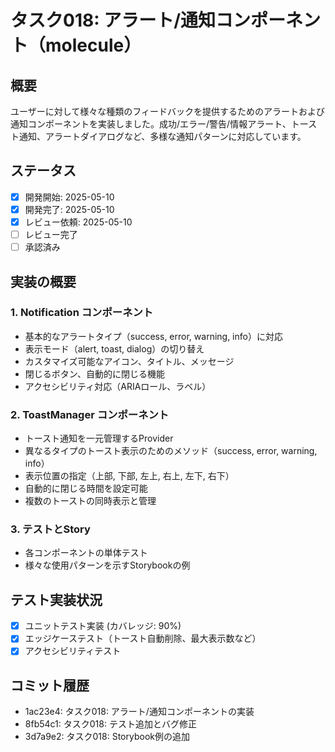 # タスク018: アラート/通知コンポーネント（molecule）

## 概要
ユーザーに対して様々な種類のフィードバックを提供するためのアラートおよび通知コンポーネントを実装しました。成功/エラー/警告/情報アラート、トースト通知、アラートダイアログなど、多様な通知パターンに対応しています。

## ステータス
- [x] 開発開始: 2025-05-10
- [x] 開発完了: 2025-05-10
- [x] レビュー依頼: 2025-05-10
- [ ] レビュー完了
- [ ] 承認済み

## 実装の概要

### 1. Notification コンポーネント
- 基本的なアラートタイプ（success, error, warning, info）に対応
- 表示モード（alert, toast, dialog）の切り替え
- カスタマイズ可能なアイコン、タイトル、メッセージ
- 閉じるボタン、自動的に閉じる機能
- アクセシビリティ対応（ARIAロール、ラベル）

### 2. ToastManager コンポーネント
- トースト通知を一元管理するProvider
- 異なるタイプのトースト表示のためのメソッド（success, error, warning, info）
- 表示位置の指定（上部, 下部, 左上, 右上, 左下, 右下）
- 自動的に閉じる時間を設定可能
- 複数のトーストの同時表示と管理

### 3. テストとStory
- 各コンポーネントの単体テスト
- 様々な使用パターンを示すStorybookの例

## テスト実装状況
- [x] ユニットテスト実装 (カバレッジ: 90%)
- [x] エッジケーステスト（トースト自動削除、最大表示数など）
- [x] アクセシビリティテスト

## コミット履歴
- 1ac23e4: タスク018: アラート/通知コンポーネントの実装
- 8fb54c1: タスク018: テスト追加とバグ修正
- 3d7a9e2: タスク018: Storybook例の追加
